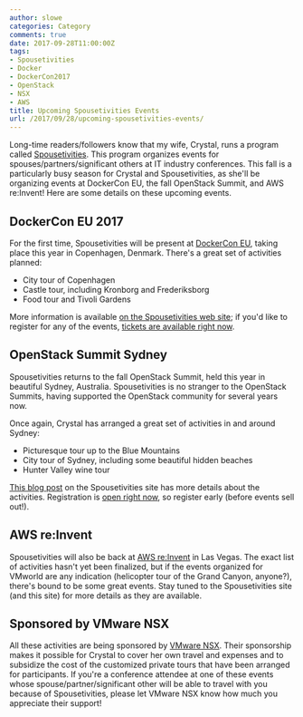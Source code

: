 ```yaml
---
author: slowe
categories: Category
comments: true
date: 2017-09-28T11:00:00Z
tags:
- Spousetivities
- Docker
- DockerCon2017
- OpenStack
- NSX
- AWS
title: Upcoming Spousetivities Events
url: /2017/09/28/upcoming-spousetivities-events/
---
```


Long-time readers/followers know that my wife, Crystal, runs a program called [Spousetivities][link-1]. This program organizes events for spouses/partners/significant others at IT industry conferences. This fall is a particularly busy season for Crystal and Spousetivities, as she'll be organizing events at DockerCon EU, the fall OpenStack Summit, and AWS re:Invent! Here are some details on these upcoming events.<!--more-->

## DockerCon EU 2017

For the first time, Spousetivities will be present at [DockerCon EU][link-2], taking place this year in Copenhagen, Denmark. There's a great set of activities planned:

* City tour of Copenhagen
* Castle tour, including Kronborg and Frederiksborg
* Food tour and Tivoli Gardens

More information is available [on the Spousetivities web site][link-4]; if you'd like to register for any of the events, [tickets are available right now][link-3].

## OpenStack Summit Sydney

Spousetivities returns to the fall OpenStack Summit, held this year in beautiful Sydney, Australia. Spousetivities is no stranger to the OpenStack Summits, having supported the OpenStack community for several years now.

Once again, Crystal has arranged a great set of activities in and around Sydney:

* Picturesque tour up to the Blue Mountains
* City tour of Sydney, including some beautiful hidden beaches
* Hunter Valley wine tour

[This blog post][link-6] on the Spousetivities site has more details about the activities. Registration is [open right now][link-5], so register early (before events sell out!).

## AWS re:Invent

Spousetivities will also be back at [AWS re:Invent][link-7] in Las Vegas. The exact list of activities hasn't yet been finalized, but if the events organized for VMworld are any indication (helicopter tour of the Grand Canyon, anyone?), there's bound to be some great events. Stay tuned to the Spousetivities site (and this site) for more details as they are available.

## Sponsored by VMware NSX

All these activities are being sponsored by [VMware NSX][link-8]. Their sponsorship makes it possible for Crystal to cover her own travel and expenses and to subsidize the cost of the customized private tours that have been arranged for participants. If you're a conference attendee at one of these events whose spouse/partner/significant other will be able to travel with you because of Spousetivities, please let VMware NSX know how much you appreciate their support!



[link-1]: http://spousetivities.com/
[link-2]: https://europe-2017.dockercon.com/
[link-3]: https://spousetivities.ticketleap.com/dockercon-copenhagen-2017/
[link-4]: http://spousetivities.com/2017/09/spousetivities-at-dockercon-europe/
[link-5]: https://spousetivities.ticketleap.com/openstack-summit-sydney-2017/dates
[link-6]: http://spousetivities.com/2017/09/join-us-for-year-3-at-openstack-summit/
[link-7]: https://reinvent.awsevents.com/
[link-8]: http://www.vmware.com/products/nsx.html
